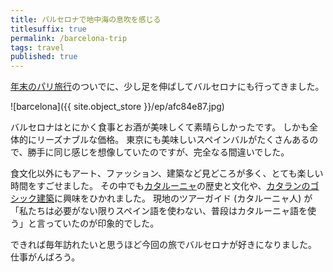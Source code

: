 ```yaml
---
title: バルセロナで地中海の息吹を感じる
titlesuffix: true
permalink: /barcelona-trip
tags: travel
published: true
---
```


[年末のパリ旅行](/french-oysters)のついでに、少し足を伸ばしてバルセロナにも行ってきました。

![barcelona]({{ site.object_store }}/ep/afc84e87.jpg)

バルセロナはとにかく食事とお酒が美味しくて素晴らしかったです。
しかも全体的にリーズナブルな価格。
東京にも美味しいスペインバルがたくさんあるので、勝手に同じ感じを想像していたのですが、完全なる間違いでした。

食文化以外にもアート、ファッション、建築など見どころが多く、とても楽しい時間をすごせました。
その中でも[カタルーニャ](https://ja.wikipedia.org/wiki/%E3%82%AB%E3%82%BF%E3%83%AB%E3%83%BC%E3%83%8B%E3%83%A3%E5%B7%9E)の歴史と文化や、[カタランのゴシック建築](https://en.wikipedia.org/wiki/Catalan_Gothic)に興味をひかれました。
現地のツアーガイド (カタルーニャ人) が「私たちは必要がない限りスペイン語を使わない、普段はカタルーニャ語を使う」と言っていたのが印象的でした。

できれば毎年訪れたいと思うほど今回の旅でバルセロナが好きになりました。
仕事がんばろう。
